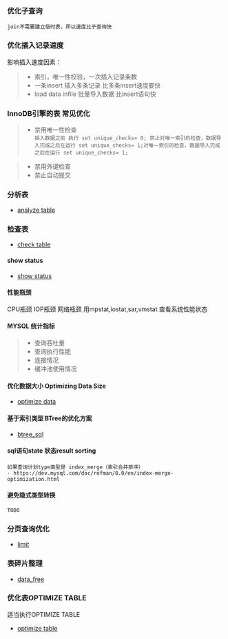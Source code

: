 ### 优化子查询
	join不需要建立临时表，所以速度比子查询快

### 优化插入记录速度
影响插入速度因素：
>* 索引，唯一性校验，一次插入记录条数
>* 一条insert 插入多条记录 比多条insert速度要快
>* load data infile 批量导入数据 比insert语句快
	
### InnoDB引擎的表 常见优化
>* 禁用唯一性检查	
`插入数据之前 执行 set unique_checks= 0;
禁止对唯一索引的检查，数据导入完成之后在运行 set unique_checks= 1;对唯一索引的检查，数据导入完成之后在运行 set unique_checks= 1;`

>* 禁用外键检查
>* 禁止自动提交

### 分析表
- [analyze table](analyze%20table.md)

### 检查表
- [check table](check%20table.md)

#### show status
- [show status](show%20status.md)

#### 性能瓶颈
CPU瓶颈
IOP瓶颈
网络瓶颈
用mpstat,iostat,sar,vmstat 查看系统性能状态

#### MYSQL 统计指标
>* 查询吞吐量
>* 查询执行性能
>* 连接情况
>* 缓冲池使用情况

####    优化数据大小  Optimizing Data Size
- [optimize data](optimize%20data.md)

#### 基于索引类型 BTree的优化方案
- [btree_sql](btree_sql.md)

#### sql语句state 状态result sorting
```
如果查询计划type类型是 index_merge（索引合并排序）
· https://dev.mysql.com/doc/refman/8.0/en/index-merge-optimization.html
```
#### 避免隐式类型转换
```
TODO
```
### 分页查询优化
- [limit](limit.md)

### 表碎片整理
- [data_free](data_free.md)

### 优化表OPTIMIZE TABLE
适当执行OPTIMIZE TABLE
- [optimize table](optimize%20table.md)